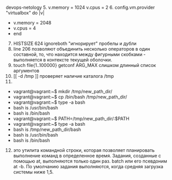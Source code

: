  devops-netology
5. v.memory = 1024	v.cpus = 2
6. config.vm.provider "virtualbox" do |v|
   * v.memory = 2048
   * v.cpus = 4
   * end
7. HISTSIZE 624 ignoreboth "игнорирует" пробелы и дубли
8. line 206 позволяют объединить несколько операторов в один составной, то, что находится между фигурными скобками - выполняется в контексте текущей оболочки.
9. touch file{1..100000} getconf ARG_MAX слишком длинный список аргументов
10. [[ -d /tmp ]] проверяет наличие каталога /tmp
11. 
* vagrant@vagrant:~$ mkdir /tmp/new_path_dir/
* vagrant@vagrant:~$ cp /bin/bash /tmp/new_path_dir/
* vagrant@vagrant:~$ type -a bash
* bash is /usr/bin/bash
* bash is /bin/bash
* vagrant@vagrant:~$ PATH=/tmp/new_path_dir/:$PATH
* vagrant@vagrant:~$ type -a bash
* bash is /tmp/new_path_dir/bash
* bash is /usr/bin/bash
* bash is /bin/bash
12. это утилита командной строки, которая позволяет планировать выполнение команд в определенное время. Задания, созданные с помощью at, выполняются только один раз.
batch или его псевдоним at -b. По умолчанию задания выполняются, когда средняя загрузка системы ниже 1,5.

